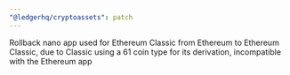 ```yaml
---
"@ledgerhq/cryptoassets": patch
---
```


Rollback nano app used for Ethereum Classic from Ethereum to Ethereum Classic, due to Classic using a 61 coin type for its derivation, incompatible with the Ethereum app
